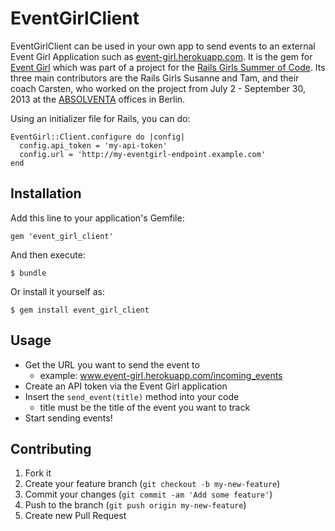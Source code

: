 # EventGirlClient

EventGirlClient can be used in your own app to send
events to an external Event Girl Application such as 
[event-girl.herokuapp.com](event-girl.herokuapp.com).
It is the gem for [Event Girl](https://github.com/Absolventa/event_girl)
which was part of a project
for the [Rails Girls Summer of Code](http://railsgirlssummerofcode.org).
Its three main contributors are the 
Rails Girls Susanne and Tam, and their coach Carsten, who worked on the project 
from July 2 - September 30, 2013 at the [ABSOLVENTA](http://www.absolventa.de)
offices in Berlin.

Using an initializer file for Rails, you can do:

    EventGirl::Client.configure do |config|
      config.api_token = 'my-api-token'
      config.url = 'http://my-eventgirl-endpoint.example.com'
    end

## Installation

Add this line to your application's Gemfile:

    gem 'event_girl_client'

And then execute:

    $ bundle

Or install it yourself as:

    $ gem install event_girl_client

## Usage

- Get the URL you want to send the event to 
    - example: www.event-girl.herokuapp.com/incoming_events
- Create an API token via the Event Girl application
- Insert the `send_event(title)` method into your code
    - title must be the title of the event you want to track
- Start sending events!

## Contributing

1. Fork it
2. Create your feature branch (`git checkout -b my-new-feature`)
3. Commit your changes (`git commit -am 'Add some feature'`)
4. Push to the branch (`git push origin my-new-feature`)
5. Create new Pull Request
